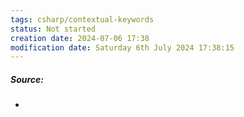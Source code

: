 ```yaml
---
tags: csharp/contextual-keywords
status: Not started
creation date: 2024-07-06 17:38
modification date: Saturday 6th July 2024 17:38:15
---
```

##### Source:
* 
